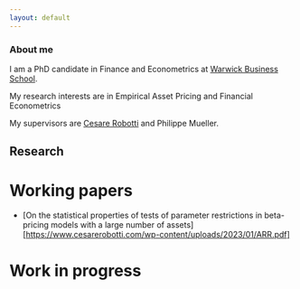 ```yaml
---
layout: default
---
```


### About me

I am a PhD candidate in Finance and Econometrics at [Warwick Business School](http://wbs.ac.uk/).

My research interests are in Empirical Asset Pricing and Financial Econometrics

My supervisors are [Cesare Robotti](https://cesarerobotti.com) and Philippe Mueller.

## Research

# Working papers
- [On the statistical properties of tests of parameter restrictions in beta-pricing models with a large number of assets][https://www.cesarerobotti.com/wp-content/uploads/2023/01/ARR.pdf] 

# Work in progress

